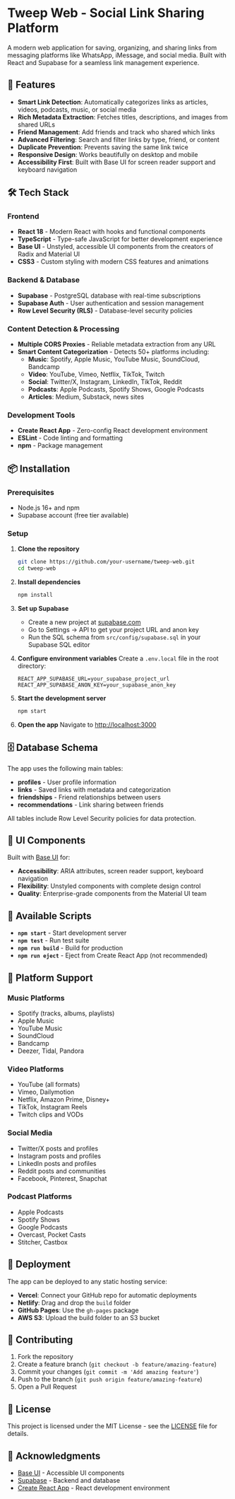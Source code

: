# Tweep Web - Social Link Sharing Platform

A modern web application for saving, organizing, and sharing links from messaging platforms like WhatsApp, iMessage, and social media. Built with React and Supabase for a seamless link management experience.

## 🚀 Features

- **Smart Link Detection**: Automatically categorizes links as articles, videos, podcasts, music, or social media
- **Rich Metadata Extraction**: Fetches titles, descriptions, and images from shared URLs
- **Friend Management**: Add friends and track who shared which links
- **Advanced Filtering**: Search and filter links by type, friend, or content
- **Duplicate Prevention**: Prevents saving the same link twice
- **Responsive Design**: Works beautifully on desktop and mobile
- **Accessibility First**: Built with Base UI for screen reader support and keyboard navigation

## 🛠️ Tech Stack

### Frontend
- **React 18** - Modern React with hooks and functional components
- **TypeScript** - Type-safe JavaScript for better development experience
- **Base UI** - Unstyled, accessible UI components from the creators of Radix and Material UI
- **CSS3** - Custom styling with modern CSS features and animations

### Backend & Database
- **Supabase** - PostgreSQL database with real-time subscriptions
- **Supabase Auth** - User authentication and session management
- **Row Level Security (RLS)** - Database-level security policies

### Content Detection & Processing
- **Multiple CORS Proxies** - Reliable metadata extraction from any URL
- **Smart Content Categorization** - Detects 50+ platforms including:
  - **Music**: Spotify, Apple Music, YouTube Music, SoundCloud, Bandcamp
  - **Video**: YouTube, Vimeo, Netflix, TikTok, Twitch
  - **Social**: Twitter/X, Instagram, LinkedIn, TikTok, Reddit
  - **Podcasts**: Apple Podcasts, Spotify Shows, Google Podcasts
  - **Articles**: Medium, Substack, news sites

### Development Tools
- **Create React App** - Zero-config React development environment
- **ESLint** - Code linting and formatting
- **npm** - Package management

## 📦 Installation

### Prerequisites
- Node.js 16+ and npm
- Supabase account (free tier available)

### Setup

1. **Clone the repository**
   ```bash
   git clone https://github.com/your-username/tweep-web.git
   cd tweep-web
   ```

2. **Install dependencies**
   ```bash
   npm install
   ```

3. **Set up Supabase**
   - Create a new project at [supabase.com](https://supabase.com)
   - Go to Settings → API to get your project URL and anon key
   - Run the SQL schema from `src/config/supabase.sql` in your Supabase SQL editor

4. **Configure environment variables**
   Create a `.env.local` file in the root directory:
   ```env
   REACT_APP_SUPABASE_URL=your_supabase_project_url
   REACT_APP_SUPABASE_ANON_KEY=your_supabase_anon_key
   ```

5. **Start the development server**
   ```bash
   npm start
   ```

6. **Open the app**
   Navigate to [http://localhost:3000](http://localhost:3000)

## 🗄️ Database Schema

The app uses the following main tables:

- **profiles** - User profile information
- **links** - Saved links with metadata and categorization
- **friendships** - Friend relationships between users
- **recommendations** - Link sharing between friends

All tables include Row Level Security policies for data protection.

## 🎨 UI Components

Built with [Base UI](https://github.com/mui/base-ui) for:
- **Accessibility**: ARIA attributes, screen reader support, keyboard navigation
- **Flexibility**: Unstyled components with complete design control
- **Quality**: Enterprise-grade components from the Material UI team

## 🔧 Available Scripts

- **`npm start`** - Start development server
- **`npm test`** - Run test suite
- **`npm run build`** - Build for production
- **`npm run eject`** - Eject from Create React App (not recommended)

## 📱 Platform Support

### Music Platforms
- Spotify (tracks, albums, playlists)
- Apple Music
- YouTube Music
- SoundCloud
- Bandcamp
- Deezer, Tidal, Pandora

### Video Platforms
- YouTube (all formats)
- Vimeo, Dailymotion
- Netflix, Amazon Prime, Disney+
- TikTok, Instagram Reels
- Twitch clips and VODs

### Social Media
- Twitter/X posts and profiles
- Instagram posts and profiles
- LinkedIn posts and profiles
- Reddit posts and communities
- Facebook, Pinterest, Snapchat

### Podcast Platforms
- Apple Podcasts
- Spotify Shows
- Google Podcasts
- Overcast, Pocket Casts
- Stitcher, Castbox

## 🚀 Deployment

The app can be deployed to any static hosting service:

- **Vercel**: Connect your GitHub repo for automatic deployments
- **Netlify**: Drag and drop the `build` folder
- **GitHub Pages**: Use the `gh-pages` package
- **AWS S3**: Upload the build folder to an S3 bucket

## 🤝 Contributing

1. Fork the repository
2. Create a feature branch (`git checkout -b feature/amazing-feature`)
3. Commit your changes (`git commit -m 'Add amazing feature'`)
4. Push to the branch (`git push origin feature/amazing-feature`)
5. Open a Pull Request

## 📄 License

This project is licensed under the MIT License - see the [LICENSE](LICENSE) file for details.

## 🙏 Acknowledgments

- [Base UI](https://github.com/mui/base-ui) - Accessible UI components
- [Supabase](https://supabase.com) - Backend and database
- [Create React App](https://github.com/facebook/create-react-app) - React development environment
